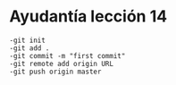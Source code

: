 # Ayudantía lección 14
	-git init
	-git add .
	-git commit -m "first commit"
	-git remote add origin URL
	-git push origin master
